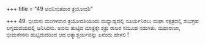 +++
title = "49 ಅವನಿಸುತವಾರ ತ್ರಯೋದಶಿ"

+++
49. ಭೀಮನು ಮಂಗಳವಾರ ತ್ರಯೋದಶಿಯಂದು ಮಧ್ಯಾಹ್ನದಲ್ಲಿ ಸೂರ್ಯನಿರಲು ಮಘಾ ನಕ್ಷತ್ರದಲ್ಲಿ ಶುಭಗ್ರಹ ಲಗ್ನದುದಯದಲ್ಲಿ ಜನಿಸಿದನು. ಅವನು ಹುಟ್ಟಿದ ಮಾತ್ರಕ್ಕೇ ಶತ್ರು ರಾಜರ ಸಮೂಹ ನಡುಗಿತು. ಮಹಾರಾಜಾ, ಭೀಮಸೇನನು ಹುಟ್ಟಿದುದರಿಂದ ಆದ ಅತ್ಯಾಶ್ಚರ್ಯವನ್ನು ಏನೆಂದು ಹೇಳಲಿ !
